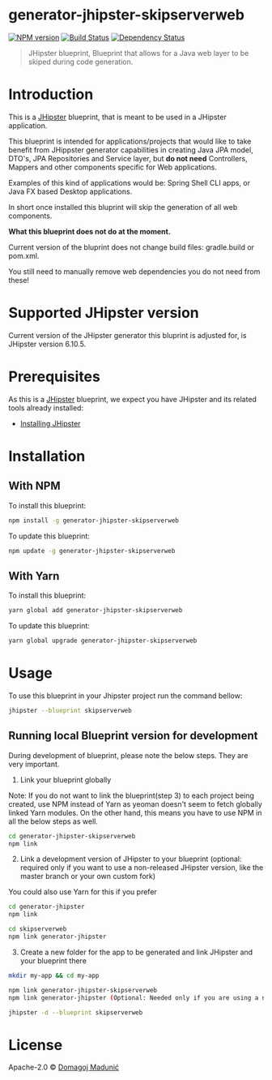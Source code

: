# generator-jhipster-skipserverweb
[![NPM version][npm-image]][npm-url] [![Build Status][travis-image]][travis-url] [![Dependency Status][daviddm-image]][daviddm-url]
> JHipster blueprint, Blueprint that allows for a Java web layer to be skiped during code generation.

# Introduction

This is a [JHipster](https://www.jhipster.tech/) blueprint, that is meant to be used in a JHipster application.

This blueprint is intended for applications/projects that would like to take benefit from JHippster generator capabilities in creating Java JPA model, DTO's, JPA Repositories and Service layer, but **do not need** Controllers, Mappers and other components specific for Web applications.

Examples of this kind of applications would be: Spring Shell CLI apps, or Java FX based Desktop applications.

In short once installed this bluprint will skip the generation of all web components.

**What this blueprint does not do at the moment.**

Current version of the bluprint does not change build files: gradle.build or pom.xml. 

You still need to manually remove web dependencies you do not need from these!

# Supported JHipster version
Current version of the JHipster generator this bluprint is adjusted for, is JHipster version 6.10.5.

# Prerequisites

As this is a [JHipster](https://www.jhipster.tech/) blueprint, we expect you have JHipster and its related tools already installed:

- [Installing JHipster](https://www.jhipster.tech/installation/)

# Installation

## With NPM

To install this blueprint:

```bash
npm install -g generator-jhipster-skipserverweb
```

To update this blueprint:

```bash
npm update -g generator-jhipster-skipserverweb
```

## With Yarn

To install this blueprint:

```bash
yarn global add generator-jhipster-skipserverweb
```

To update this blueprint:

```bash
yarn global upgrade generator-jhipster-skipserverweb
```

# Usage

To use this blueprint in your Jhipster project run the command bellow:

```bash
jhipster --blueprint skipserverweb
```

## Running local Blueprint version for development

During development of blueprint, please note the below steps. They are very important.

1. Link your blueprint globally 

Note: If you do not want to link the blueprint(step 3) to each project being created, use NPM instead of Yarn as yeoman doesn't seem to fetch globally linked Yarn modules. On the other hand, this means you have to use NPM in all the below steps as well.

```bash
cd generator-jhipster-skipserverweb
npm link
```

2. Link a development version of JHipster to your blueprint (optional: required only if you want to use a non-released JHipster version, like the master branch or your own custom fork)

You could also use Yarn for this if you prefer

```bash
cd generator-jhipster
npm link

cd skipserverweb
npm link generator-jhipster
```

3. Create a new folder for the app to be generated and link JHipster and your blueprint there

```bash
mkdir my-app && cd my-app

npm link generator-jhipster-skipserverweb
npm link generator-jhipster (Optional: Needed only if you are using a non-released JHipster version)

jhipster -d --blueprint skipserverweb

```

# License

Apache-2.0 © [Domagoj Madunić]()


[npm-image]: https://img.shields.io/npm/v/generator-jhipster-skipserverweb.svg
[npm-url]: https://npmjs.org/package/generator-jhipster-skipserverweb
[travis-image]: https://travis-ci.org/dmadunic/generator-jhipster-skipserverweb.svg?branch=master
[travis-url]: https://travis-ci.org/dmadunic/generator-jhipster-skipserverweb
[daviddm-image]: https://david-dm.org/dmadunic/generator-jhipster-skipserverweb.svg?theme=shields.io
[daviddm-url]: https://david-dm.org/dmadunic/generator-jhipster-skipserverweb
